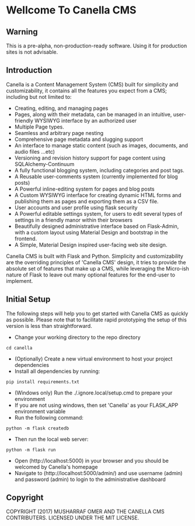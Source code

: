 # Wellcome To Canella CMS

## Warning

This is a pre-alpha, non-production-ready software. Using it for production sites is not advisable.

## Introduction

Canella is a Content Management System (CMS) built for simplicity and customizability, it contains all the features you expect from a CMS; including but not limited to:

* Creating, editing, and managing pages
* Pages, along with their metadata, can be managed in an intuitive,  user-friendly WYSIWYG interface by an authorized user
* Multiple Page types.
* Seamless and arbitrary page nesting
* Comprehensive page metadata and slugging support
* An interface to manage static content (such as images, documents, and audio files ...etc)
* Versioning and revision history support for page content using SQLAlchemy-Continuum 
* A fully functional blogging system, including categories and post tags.
* A Reusable user-comments system (currently implemented for blog posts)
* A Powerful inline-editing system for pages and blog posts
* A Custom WYSIWYG interface  for creating dynamic HTML forms and publishing them as pages and exporting them as a CSV file.
* User accounts and user profile using flask security
* A Powerful editable settings system, for users to edit several types of settings in a friendly manor within their browsers
* Beautifully designed administrative interface based on Flask-Admin, with a custom layout using Material Design and bootstrap in the frontend.
* A Simple, Material Design inspired user-facing web site design.

Canella CMS is built with Flask and Python. Simplicity and customizability are the overriding principles of 'Canella CMS' design, it tries to provide the absolute set of features that make up a CMS, while leveraging the Micro-ish nature of Flask to leave out many optional features for the end-user to implement. 

## Initial Setup

The following steps will help you to get started with Canella CMS as quickly as possible. Please note that to facilitate rapid prototyping the setup of this version is less than straightforward.

* Change your working directory to the repo directory

```shell
cd canella
```

* (Optionally) Create a new virtual environment to host your project dependencies
* Install all dependencies by running:

```shell
pip install requirements.txt
```

* (Windows only) Run the ./.ignore.local/setup.cmd to prepare your environment
* If you are not using windows, then set 'Canella' as your FLASK_APP environment variable
* Run the following command:

```shell
python -m flask createdb
```

* Then run the local web server:

```shell
python -m flask run
```

* Open (http://localhost:5000) in your browser and you should be welcomed by Canella's homepage
* Navigate to (http://localhost:5000/admin/) and use username (admin) and password (admin) to login to the administrative dashboard

## Copyright

COPYRIGHT (2017) MUSHARRAF OMER AND THE CANELLA CMS CONTRIBUTERS. LICENSED UNDER THE MIT LICENSE.
